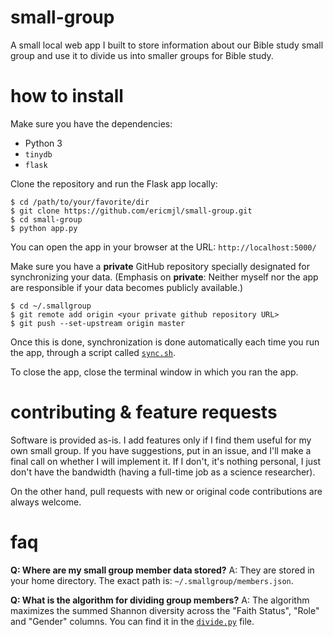 # small-group
A small local web app I built to store information about our Bible study small group and use it to divide us into smaller groups for Bible study.

# how to install
Make sure you have the dependencies:

- Python 3
- `tinydb`
- `flask`

Clone the repository and run the Flask app locally:

    $ cd /path/to/your/favorite/dir
    $ git clone https://github.com/ericmjl/small-group.git
    $ cd small-group
    $ python app.py

You can open the app in your browser at the URL: `http://localhost:5000/`

Make sure you have a **private** GitHub repository specially designated for synchronizing your data. (Emphasis on **private**: Neither myself nor the app are responsible if your data becomes publicly available.)

    $ cd ~/.smallgroup
    $ git remote add origin <your private github repository URL>
    $ git push --set-upstream origin master

Once this is done, synchronization is done automatically each time you run the app, through a script called [`sync.sh`](./sync.sh).

To close the app, close the terminal window in which you ran the app.

# contributing & feature requests
Software is provided as-is. I add features only if I find them useful for my own small group. If you have suggestions, put in an issue, and I'll make a final call on whether I will implement it. If I don't, it's nothing personal, I just don't have the bandwidth (having a full-time job as a science researcher).

On the other hand, pull requests with new or original code contributions are always welcome.

# faq
**Q: Where are my small group member data stored?**
A: They are stored in your home directory. The exact path is: `~/.smallgroup/members.json`.

**Q: What is the algorithm for dividing group members?**
A: The algorithm maximizes the summed Shannon diversity across the "Faith Status", "Role" and "Gender" columns. You can find it in the [`divide.py`](./divide.py) file.